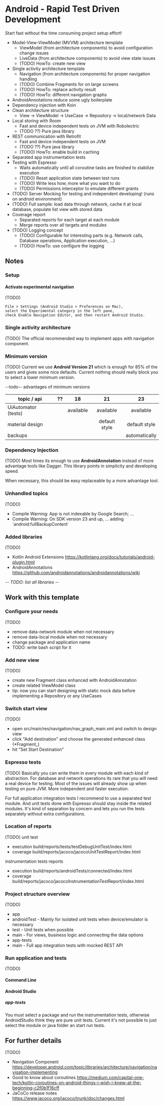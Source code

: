 # Android - Rapid Test Driven Development

Start fast without the time consuming project setup effort!

* Model-View-ViewModel (MVVM) architecture template
  * ViewModel (from architecture components) to avoid configuration change issues
  * LiveData (from architecture components) to avoid view state issues
  * (TODO) HowTo: create new view
* Single activity architecture template
  * Navigation (from architecture components) for proper navigation handling
  * (TODO) Combine Fragments for on large screens
  * (TODO) HowTo: replace activity result
  * (TODO) HowTo: different navigation graphs
* AndroidAnnotations reduce some ugly boilerplate
* Dependency injection with Koin
* Clean architecture structure
  * View -> ViewModel -> UseCase -> Repository -> local/network Data
* Local storing with Room
  * Fast and device independent tests on JVM with Robolectric
  * (TODO ??) Pure java library
* REST communication with Retrofit
  * Fast and device independent tests on JVM
  * (TODO ??) Pure java library
  * (TODO) HowTo: enable build in caching
* Separated app instrumentation tests
* Testing with Espresso
  * Waits automatically until all coroutine tasks are finished to stabilize execution
  * (TODO) Reset application state between test runs
  * (TODO) Write less how, more what you want to do
  * (TODO) Permissions interceptor to emulate different grants
* (TODO) Server Mocking for testing and independent developing! (runs on android environment)
* (TODO) Full sample: load data through network, cache it at local database, populate list view with stored data
* Coverage report
  * Separated reports for each target at each module
  * Merge reports over all targets and modules
* (TODO) Logging concept
  * (TODO) Configurable for interesting parts (e.g. Network calls, Database operations, Application execution, ...)
  * (TODO) HowTo: use configure the logging

## Notes

### Setup

#### Activate experimental navigation

(TODO)
```
File > Settings (Android Studio > Preferences on Mac),
select the Experimental category in the left pane,
check Enable Navigation Editor, and then restart Android Studio.
```

### Single activity architecture

(TODO)
The official recommended way to implement apps with navigation component.

### Minimum version

(TODO)
Current we use **Android Version 21** which is enough for 85% of the users and gives some nice defaults.
Current nothing should really block you to select a lower minimum version.

--todo-- advantages of minimum versions

topic / api | ?? | 18 | 21 | 23
---|:-:|:-:|:-:|:-:
UiAutomator (tests) || available | available | available
material design ||| default style | default style
backups |||| automatically

### Dependency Injection

(TODO)
Most times its enough to use **AndroidAnnotation** instead of more advantage tools like Dagger.
This library points in simplicity and developing speed.

When necessary, this should be easy replaceable by a more advantage tool.

### Unhandled topics

(TODO)
* Compile Warning: App is not indexable by Google Search; ...
* Compile Warning: On SDK version 23 and up, ... adding \`android:fullBackupContent\`


### Added libraries


(TODO)
* Kotlin Android Extensions https://kotlinlang.org/docs/tutorials/android-plugin.html
* AndroidAnnotations https://github.com/androidannotations/androidannotations/wiki

*-- TODO: list all libraries --*

## Work with this template

### Configure your needs

(TODO)
* remove data-network module when not necessary
* remove data-local module when not necessary
* change package and application name
 * TODO: write bash script for it

### Add new view

(TODO)
* create new Fragment class enhanced with AndroidAnnotation
* create related ViewModel class
* tip: now you can start designing with static mock data before implementing a Repository or any UseCases

### Switch start view

(TODO)
* open src/main/res/navigation/nav_graph_main.xml and switch to design view
* click "Add destination" and choose the generated enhanced class (*Fragment_)
* hit "Set Start Destination"

### Espresso tests

(TODO)
Basically you can write them in every module with each kind of abstraction.
For database and network operations its rare that you will need a real device for testing.
Most of the issues will already show up when testing on pure JVM. More independent and faster execution.

For full application integration tests I recommend to use a separated test module.
And unit tests done with Espresso should stay inside the related modules.
It's kind of separation by concern and lets you run the tests separately without extra configurations.

### Location of reports

(TODO)
unit test
* execution build/reports/tests/testDebugUnitTest/index.html
* coverage build/reports/jacoco/jacocoUnitTestReport/index.html

instrumentation tests reports
* execution build/reports/androidTests/connected/index.html
* coverage build/reports/jacoco/jacocoInstrumentationTestReport/index.html

### Project structure overview

(TODO)
* app
 * androidTest - Mainly for isolated unit tests when device/emulator is necessary
 * test - Unit tests when possible
 * main - For views, business logic and connecting the data options
* app-tests
 * main - Full app integration tests with mocked REST API

### Run application and tests

(TODO)
#### Command Line

#### Android Studio

##### app-tests

You must select a package and run the instrumentation tests, otherwise AndroidStudio think they are pure unit tests.
Current it's not possible to just select the module or java folder an start run tests.

## For further details

(TODO)
* Navigation Component https://developer.android.com/topic/libraries/architecture/navigation/navigation-implementing
* Good to know about coroutines https://medium.com/capital-one-tech/kotlin-coroutines-on-android-things-i-wish-i-knew-at-the-beginning-c2f0b1f16cff
* JaCoCo release notes https://www.jacoco.org/jacoco/trunk/doc/changes.html